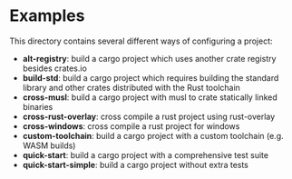 # Examples

This directory contains several different ways of configuring a project:

* **alt-registry**: build a cargo project which uses another crate registry
  besides crates.io
* **build-std**: build a cargo project which requires building the
  standard library and other crates distributed with the Rust toolchain
* **cross-musl**: build a cargo project with musl to crate statically linked
  binaries
* **cross-rust-overlay**: cross compile a rust project using rust-overlay
* **cross-windows**: cross compile a rust project for windows
* **custom-toolchain**: build a cargo project with a custom toolchain (e.g. WASM
  builds)
* **quick-start**: build a cargo project with a comprehensive test suite
* **quick-start-simple**: build a cargo project without extra tests
